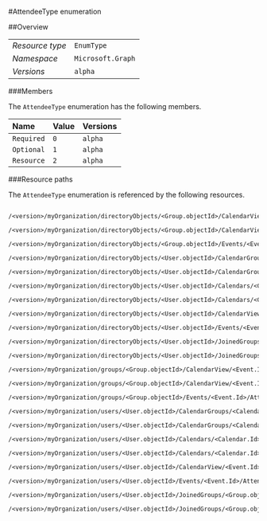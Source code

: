 #AttendeeType enumeration

 



##Overview

|  |  | 
| :-- | :-- | 
| _Resource type_ | `EnumType` | 
| _Namespace_ | `Microsoft.Graph` | 
| _Versions_ | `alpha` | 


###Members

The `AttendeeType` enumeration has the following members. 

| Name | Value | Versions | 
| :-- | :-- | :-- | 
| `Required` | `0` | `alpha` | 
| `Optional` | `1` | `alpha` | 
| `Resource` | `2` | `alpha` | 


###Resource paths

The `AttendeeType` enumeration is referenced by the following resources. 

```
	/<version>/myOrganization/directoryObjects/<Group.objectId>/CalendarView/<Event.Id>/Attendees/Type
	/<version>/myOrganization/directoryObjects/<Group.objectId>/CalendarView/<Event.Id>/Instances/<Event.Id>/Attendees/Type
	/<version>/myOrganization/directoryObjects/<Group.objectId>/Events/<Event.Id>/Attendees/Type
	/<version>/myOrganization/directoryObjects/<User.objectId>/CalendarGroups/<CalendarGroup.Id>/Calendars/<Calendar.Id>/CalendarView/<Event.Id>/Attendees/Type
	/<version>/myOrganization/directoryObjects/<User.objectId>/CalendarGroups/<CalendarGroup.Id>/Calendars/<Calendar.Id>/Events/<Event.Id>/Attendees/Type
	/<version>/myOrganization/directoryObjects/<User.objectId>/Calendars/<Calendar.Id>/CalendarView/<Event.Id>/Attendees/Type
	/<version>/myOrganization/directoryObjects/<User.objectId>/Calendars/<Calendar.Id>/Events/<Event.Id>/Attendees/Type
	/<version>/myOrganization/directoryObjects/<User.objectId>/CalendarView/<Event.Id>/Attendees/Type
	/<version>/myOrganization/directoryObjects/<User.objectId>/Events/<Event.Id>/Attendees/Type
	/<version>/myOrganization/directoryObjects/<User.objectId>/JoinedGroups/<Group.objectId>/CalendarView/<Event.Id>/Attendees/Type
	/<version>/myOrganization/directoryObjects/<User.objectId>/JoinedGroups/<Group.objectId>/Events/<Event.Id>/Attendees/Type
	/<version>/myOrganization/groups/<Group.objectId>/CalendarView/<Event.Id>/Attendees/Type
	/<version>/myOrganization/groups/<Group.objectId>/CalendarView/<Event.Id>/Instances/<Event.Id>/Attendees/Type
	/<version>/myOrganization/groups/<Group.objectId>/Events/<Event.Id>/Attendees/Type
	/<version>/myOrganization/users/<User.objectId>/CalendarGroups/<CalendarGroup.Id>/Calendars/<Calendar.Id>/CalendarView/<Event.Id>/Attendees/Type
	/<version>/myOrganization/users/<User.objectId>/CalendarGroups/<CalendarGroup.Id>/Calendars/<Calendar.Id>/Events/<Event.Id>/Attendees/Type
	/<version>/myOrganization/users/<User.objectId>/Calendars/<Calendar.Id>/CalendarView/<Event.Id>/Attendees/Type
	/<version>/myOrganization/users/<User.objectId>/Calendars/<Calendar.Id>/Events/<Event.Id>/Attendees/Type
	/<version>/myOrganization/users/<User.objectId>/CalendarView/<Event.Id>/Attendees/Type
	/<version>/myOrganization/users/<User.objectId>/Events/<Event.Id>/Attendees/Type
	/<version>/myOrganization/users/<User.objectId>/JoinedGroups/<Group.objectId>/CalendarView/<Event.Id>/Attendees/Type
	/<version>/myOrganization/users/<User.objectId>/JoinedGroups/<Group.objectId>/Events/<Event.Id>/Attendees/Type
```





